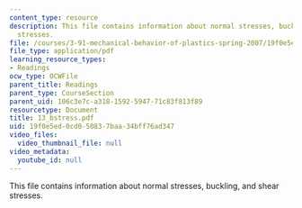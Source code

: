 ```yaml
---
content_type: resource
description: This file contains information about normal stresses, buckling, and shear
  stresses.
file: /courses/3-91-mechanical-behavior-of-plastics-spring-2007/19f0e5ed0cd050837baa34bff76ad347_13_bstress.pdf
file_type: application/pdf
learning_resource_types:
- Readings
ocw_type: OCWFile
parent_title: Readings
parent_type: CourseSection
parent_uid: 106c3e7c-a318-1592-5947-71c83f813f89
resourcetype: Document
title: 13_bstress.pdf
uid: 19f0e5ed-0cd0-5083-7baa-34bff76ad347
video_files:
  video_thumbnail_file: null
video_metadata:
  youtube_id: null
---
```

This file contains information about normal stresses, buckling, and shear stresses.

